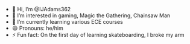 - 👋 Hi, I’m @IJAdams362
- 👀 I’m interested in gaming, Magic the Gathering, Chainsaw Man
- 🌱 I’m currently learning various ECE courses
- 😄 Pronouns: he/him
- ⚡ Fun fact: On the first day of learning skateboarding, I broke my arm

<!---
IJAdams362/IJAdams362 is a ✨ special ✨ repository because its `README.md` (this file) appears on your GitHub profile.
You can click the Preview link to take a look at your changes.
--->
